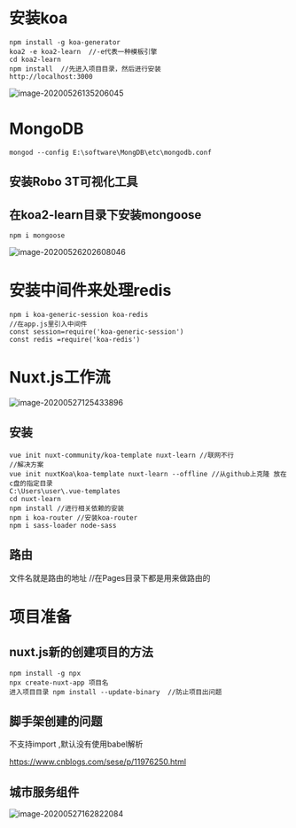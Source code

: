 # 安装koa

```
npm install -g koa-generator
koa2 -e koa2-learn  //-e代表一种模板引擎
cd koa2-learn
npm install  //先进入项目目录，然后进行安装
http://localhost:3000
```

![image-20200526135206045](C:\Users\user\AppData\Roaming\Typora\typora-user-images\image-20200526135206045.png)

# MongoDB

```
mongod --config E:\software\MongDB\etc\mongodb.conf
```

## 安装Robo 3T可视化工具

## 在koa2-learn目录下安装mongoose

```
npm i mongoose
```

![image-20200526202608046](C:\Users\user\AppData\Roaming\Typora\typora-user-images\image-20200526202608046.png)

# 安装中间件来处理redis

```
npm i koa-generic-session koa-redis
//在app.js里引入中间件
const session=require('koa-generic-session')
const redis =require('koa-redis')
```

# Nuxt.js工作流

![image-20200527125433896](C:\Users\user\AppData\Roaming\Typora\typora-user-images\image-20200527125433896.png)

## 安装

```
vue init nuxt-community/koa-template nuxt-learn //联网不行
//解决方案
vue init nuxtKoa\koa-template nuxt-learn --offline //从github上克隆 放在c盘的指定目录
C:\Users\user\.vue-templates
cd nuxt-learn
npm install //进行相关依赖的安装
npm i koa-router //安装koa-router	
npm i sass-loader node-sass
```

## 路由

文件名就是路由的地址  //在Pages目录下都是用来做路由的

# 项目准备

## nuxt.js新的创建项目的方法

```
npm install -g npx
npx create-nuxt-app 项目名
进入项目目录 npm install --update-binary  //防止项目出问题
```

## 脚手架创建的问题

不支持import ,默认没有使用babel解析

https://www.cnblogs.com/sese/p/11976250.html

## 城市服务组件

![image-20200527162822084](C:\Users\user\AppData\Roaming\Typora\typora-user-images\image-20200527162822084.png)

